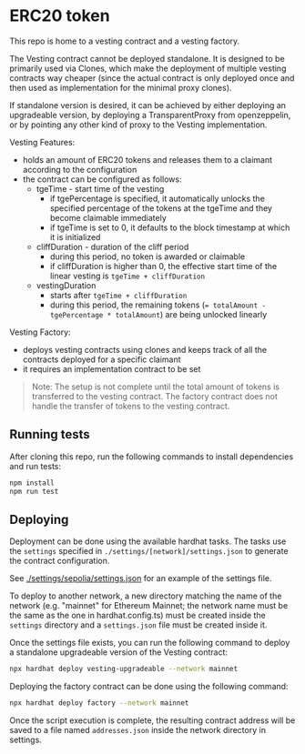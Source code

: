 # ERC20 token

This repo is home to a vesting contract and a vesting factory.

The Vesting contract cannot be deployed standalone. It is designed to be primarily used via Clones, which make the deployment of multiple vesting contracts way cheaper (since the actual contract is only deployed once and then used as implementation for the minimal proxy clones). 

If standalone version is desired, it can be achieved by either deploying an upgradeable version, by deploying a TransparentProxy from openzeppelin, or by pointing any other kind of proxy to the Vesting implementation. 

Vesting Features:
- holds an amount of ERC20 tokens and releases them to a claimant according to the configuration
- the contract can be configured as follows:
  - tgeTime - start time of the vesting
    - if tgePercentage is specified, it automatically unlocks the specified percentage of the tokens at the tgeTime and they become claimable immediately
    - if tgeTime is set to 0, it defaults to the block timestamp at which it is initialized
  - cliffDuration - duration of the cliff period
    - during this period, no token is awarded or claimable
    - if cliffDuration is higher than 0, the effective start time of the linear vesting is `tgeTime + cliffDuration`
  - vestingDuration
    - starts after `tgeTime + cliffDuration`
    - during this period, the remaining tokens (`= totalAmount - tgePercentage * totalAmount`) are being unlocked linearly

Vesting Factory:
- deploys vesting contracts using clones and keeps track of all the contracts deployed for a specific claimant
- it requires an implementation contract to be set

> Note: The setup is not complete until the total amount of tokens is transferred to the vesting contract. The factory contract does not handle the transfer of tokens to the vesting contract.

## Running tests

After cloning this repo, run the following commands to install dependencies and run tests:

```bash
npm install
npm run test
```

## Deploying

Deployment can be done using the available hardhat tasks. The tasks use the `settings` specified in `./settings/[network]/settings.json` to generate the contract configuration.

See [./settings/sepolia/settings.json](./settings/sepolia/settings.json) for an example of the settings file.

To deploy to another network, a new directory matching the name of the network (e.g. "mainnet" for Ethereum Mainnet; the network name must be the same as the one in hardhat.config.ts) must be created inside the `settings` directory and a `settings.json` file must be created inside it. 

Once the settings file exists, you can run the following command to deploy a standalone upgradeable version of the Vesting contract:
```bash
npx hardhat deploy vesting-upgradeable --network mainnet
```

Deploying the factory contract can be done using the following command:
```bash
npx hardhat deploy factory --network mainnet
```

Once the script execution is complete, the resulting contract address will be saved to a file named `addresses.json` inside the network directory in settings.
